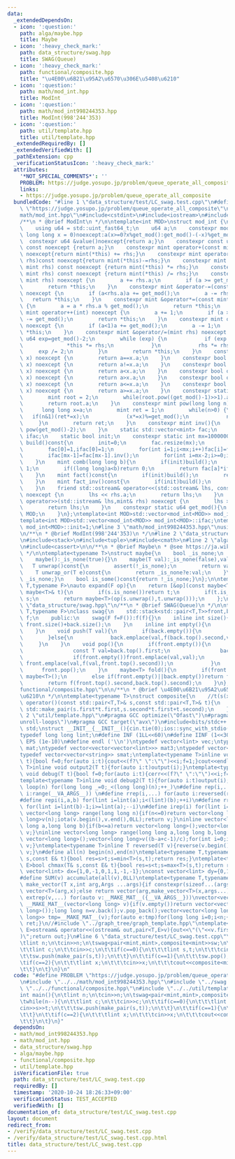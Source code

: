 ```yaml
---
data:
  _extendedDependsOn:
  - icon: ':question:'
    path: alga/maybe.hpp
    title: Maybe
  - icon: ':heavy_check_mark:'
    path: data_structure/swag.hpp
    title: SWAG(Queue)
  - icon: ':heavy_check_mark:'
    path: functional/composite.hpp
    title: "\u4E00\u6B21\u95A2\u6570\u306E\u5408\u6210"
  - icon: ':question:'
    path: math/mod_int.hpp
    title: ModInt
  - icon: ':question:'
    path: math/mod_int998244353.hpp
    title: ModInt(998'244'353)
  - icon: ':question:'
    path: util/template.hpp
    title: util/template.hpp
  _extendedRequiredBy: []
  _extendedVerifiedWith: []
  _pathExtension: cpp
  _verificationStatusIcon: ':heavy_check_mark:'
  attributes:
    '*NOT_SPECIAL_COMMENTS*': ''
    PROBLEM: https://judge.yosupo.jp/problem/queue_operate_all_composite
    links:
    - https://judge.yosupo.jp/problem/queue_operate_all_composite
  bundledCode: "#line 1 \"data_structure/test/LC_swag.test.cpp\"\n#define PROBLEM\
    \ \"https://judge.yosupo.jp/problem/queue_operate_all_composite\"\n#line 2 \"\
    math/mod_int.hpp\"\n#include<cstdint>\n#include<iostream>\n#include<vector>\n\n\
    /**\n * @brief ModInt\n */\n\ntemplate<int MOD>\nstruct mod_int {\n    using mint=mod_int<MOD>;\n\
    \    using u64 = std::uint_fast64_t;\n    u64 a;\n    constexpr mod_int(const\
    \ long long x = 0)noexcept:a(x>=0?x%get_mod():get_mod()-(-x)%get_mod()){}\n  \
    \  constexpr u64 &value()noexcept{return a;}\n    constexpr const u64 &value()\
    \ const noexcept {return a;}\n    constexpr mint operator+(const mint rhs)const\
    \ noexcept{return mint(*this) += rhs;}\n    constexpr mint operator-(const mint\
    \ rhs)const noexcept{return mint(*this)-=rhs;}\n    constexpr mint operator*(const\
    \ mint rhs) const noexcept {return mint(*this) *= rhs;}\n    constexpr mint operator/(const\
    \ mint rhs) const noexcept {return mint(*this) /= rhs;}\n    constexpr mint &operator+=(const\
    \ mint rhs) noexcept {\n        a += rhs.a;\n        if (a >= get_mod())a -= get_mod();\n\
    \        return *this;\n    }\n    constexpr mint &operator-=(const mint rhs)\
    \ noexcept {\n        if (a<rhs.a)a += get_mod();\n        a -= rhs.a;\n     \
    \   return *this;\n    }\n    constexpr mint &operator*=(const mint rhs) noexcept\
    \ {\n        a = a * rhs.a % get_mod();\n        return *this;\n    }\n    constexpr\
    \ mint operator++(int) noexcept {\n        a += 1;\n        if (a >= get_mod())a\
    \ -= get_mod();\n        return *this;\n    }\n    constexpr mint operator--(int)\
    \ noexcept {\n        if (a<1)a += get_mod();\n        a -= 1;\n        return\
    \ *this;\n    }\n    constexpr mint &operator/=(mint rhs) noexcept {\n       \
    \ u64 exp=get_mod()-2;\n        while (exp) {\n            if (exp % 2) {\n  \
    \              *this *= rhs;\n            }\n            rhs *= rhs;\n       \
    \     exp /= 2;\n        }\n        return *this;\n    }\n    constexpr bool operator==(mint\
    \ x) noexcept {\n        return a==x.a;\n    }\n    constexpr bool operator!=(mint\
    \ x) noexcept {\n        return a!=x.a;\n    }\n    constexpr bool operator<(mint\
    \ x) noexcept {\n        return a<x.a;\n    }\n    constexpr bool operator>(mint\
    \ x) noexcept {\n        return a>x.a;\n    }\n    constexpr bool operator<=(mint\
    \ x) noexcept {\n        return a<=x.a;\n    }\n    constexpr bool operator>=(mint\
    \ x) noexcept {\n        return a>=x.a;\n    }\n    constexpr static int root(){\n\
    \        mint root = 2;\n        while(root.pow((get_mod()-1)>>1).a==1)root++;\n\
    \        return root.a;\n    }\n    constexpr mint pow(long long n)const{\n  \
    \      long long x=a;\n        mint ret = 1;\n        while(n>0) {\n         \
    \   if(n&1)(ret*=x);\n            (x*=x)%=get_mod();\n            n>>=1;\n   \
    \     }\n        return ret;\n    }\n    constexpr mint inv(){\n        return\
    \ pow(get_mod()-2);\n    }\n    static std::vector<mint> fac;\n    static std::vector<mint>\
    \ ifac;\n    static bool init;\n    constexpr static int mx=10000001;\n    void\
    \ build()const{\n        init=0;\n        fac.resize(mx);\n        ifac.resize(mx);\n\
    \        fac[0]=1,ifac[0]=1;\n        for(int i=1;i<mx;i++)fac[i]=fac[i-1]*i;\n\
    \        ifac[mx-1]=fac[mx-1].inv();\n        for(int i=mx-2;i>=0;i--)ifac[i]=ifac[i+1]*(i+1);\n\
    \    }\n    mint comb(long long b){\n        if(init)build();\n        if(a==0&&b==0)return\
    \ 1;\n        if((long long)a<b)return 0;\n        return fac[a]*ifac[a-b]*ifac[b];\n\
    \    }\n    mint fact()const{\n        if(init)build();\n        return fac[a];\n\
    \    }\n    mint fact_inv()const{\n        if(init)build();\n        return ifac[a];\n\
    \    }\n    friend std::ostream& operator<<(std::ostream& lhs, const mint& rhs)\
    \ noexcept {\n        lhs << rhs.a;\n        return lhs;\n    }\n    friend std::istream&\
    \ operator>>(std::istream& lhs,mint& rhs) noexcept {\n        lhs >> rhs.a;\n\
    \        return lhs;\n    }\n    constexpr static u64 get_mod(){\n        return\
    \ MOD;\n    }\n};\ntemplate<int MOD>std::vector<mod_int<MOD>> mod_int<MOD>::fac;\n\
    template<int MOD>std::vector<mod_int<MOD>> mod_int<MOD>::ifac;\ntemplate<int MOD>bool\
    \ mod_int<MOD>::init=1;\n#line 3 \"math/mod_int998244353.hpp\"\nusing mint=mod_int<998'244'353>;\n\
    \n/**\n * @brief ModInt(998'244'353)\n */\n#line 2 \"data_structure/swag.hpp\"\
    \n#include<stack>\n#include<tuple>\n#include<cmath>\n#line 2 \"alga/maybe.hpp\"\
    \n#include<cassert>\n\n/**\n * @brief Maybe\n * @see https://ja.wikipedia.org/wiki/%E3%83%A2%E3%83%8A%E3%83%89_(%E3%83%97%E3%83%AD%E3%82%B0%E3%83%A9%E3%83%9F%E3%83%B3%E3%82%B0)#Maybe%E3%83%A2%E3%83%8A%E3%83%89\n\
    \ */\n\ntemplate<typename T>\nstruct maybe{\n    bool _is_none;\n    T val;\n\
    \    maybe():_is_none(true){}\n    maybe(T val):_is_none(false),val(val){}\n \
    \   T unwrap()const{\n        assert(!_is_none);\n        return val;\n    }\n\
    \    T unwrap_or(T e)const{\n        return _is_none?e:val;\n    }\n    bool is_none()const{return\
    \ _is_none;}\n    bool is_some()const{return !_is_none;}\n};\n\ntemplate<typename\
    \ T,typename F>\nauto expand(F op){\n    return [&op](const maybe<T>& s,const\
    \ maybe<T>& t){\n        if(s.is_none())return t;\n        if(t.is_none())return\
    \ s;\n        return maybe<T>(op(s.unwrap(),t.unwrap()));\n    };\n}\n#line 6\
    \ \"data_structure/swag.hpp\"\n/**\n * @brief SWAG(Queue)\n */\n\ntemplate<typename\
    \ T,typename F>\nclass swag{\n    std::stack<std::pair<T,T>>front,back;\n    F\
    \ f;\n    public:\n    swag(F f=F()):f(f){}\n    inline int size(){\n        return\
    \ front.size()+back.size();\n    }\n    inline int empty(){\n        return front.empty()&&back.empty();\n\
    \    }\n    void push(T val){\n        if(back.empty()){\n            back.emplace(val,val);\n\
    \        }else{\n            back.emplace(val,f(back.top().second,val));\n   \
    \     }\n    }\n    void pop(){\n        if(front.empty()){\n            while(!back.empty()){\n\
    \                const T val=back.top().first;\n                back.pop();\n\
    \                if(front.empty())front.emplace(val,val);\n                else\
    \ front.emplace(val,f(val,front.top().second));\n            }\n        }\n  \
    \      front.pop();\n    }\n    maybe<T> fold(){\n        if(front.empty()&&back.empty())return\
    \ maybe<T>();\n        else if(front.empty()||back.empty())return front.empty()?back.top().second:front.top().second;\n\
    \        return f(front.top().second,back.top().second);\n    }\n};\n#line 3 \"\
    functional/composite.hpp\"\n\n/**\n * @brief \u4E00\u6B21\u95A2\u6570\u306E\u5408\
    \u6210\n */\n\ntemplate<typename T>\nstruct composite{\n    //t(s(x))\n    std::pair<T,T>\
    \ operator()(const std::pair<T,T>& s,const std::pair<T,T>& t){\n        return\
    \ std::make_pair(s.first*t.first,s.second*t.first+t.second);\n    }\n};\n#line\
    \ 2 \"util/template.hpp\"\n#pragma GCC optimize(\"Ofast\")\n#pragma GCC optimize(\"\
    unroll-loops\")\n#pragma GCC target(\"avx\")\n#include<bits/stdc++.h>\nusing namespace\
    \ std;\nstruct __INIT__{__INIT__(){cin.tie(0);ios::sync_with_stdio(false);cout<<fixed<<setprecision(15);}}__INIT__;\n\
    typedef long long lint;\n#define INF (1LL<<60)\n#define IINF (1<<30)\n#define\
    \ EPS (1e-10)\n#define endl ('\\n')\ntypedef vector<lint> vec;\ntypedef vector<vector<lint>>\
    \ mat;\ntypedef vector<vector<vector<lint>>> mat3;\ntypedef vector<string> svec;\n\
    typedef vector<vector<string>> smat;\ntemplate<typename T>inline void output(T\
    \ t){bool f=0;for(auto i:t){cout<<(f?\" \":\"\")<<i;f=1;}cout<<endl;}\ntemplate<typename\
    \ T>inline void output2(T t){for(auto i:t)output(i);}\ntemplate<typename T>inline\
    \ void debug(T t){bool f=0;for(auto i:t){cerr<<(f?\" \":\"\")<<i;f=1;}cerr<<endl;}\n\
    template<typename T>inline void debug2(T t){for(auto i:t)output(i);}\n#define\
    \ loop(n) for(long long _=0;_<(long long)(n);++_)\n#define rep(i,...) for(auto\
    \ i:range(__VA_ARGS__)) \n#define rrep(i,...) for(auto i:reversed(range(__VA_ARGS__)))\n\
    #define repi(i,a,b) for(lint i=lint(a);i<(lint)(b);++i)\n#define rrepi(i,a,b)\
    \ for(lint i=lint(b)-1;i>=lint(a);--i)\n#define irep(i) for(lint i=0;;++i)\ninline\
    \ vector<long long> range(long long n){if(n<=0)return vector<long long>();vector<long\
    \ long>v(n);iota(v.begin(),v.end(),0LL);return v;}\ninline vector<long long> range(long\
    \ long a,long long b){if(b<=a)return vector<long long>();vector<long long>v(b-a);iota(v.begin(),v.end(),a);return\
    \ v;}\ninline vector<long long> range(long long a,long long b,long long c){if((b-a+c-1)/c<=0)return\
    \ vector<long long>();vector<long long>v((b-a+c-1)/c);for(int i=0;i<(int)v.size();++i)v[i]=i?v[i-1]+c:a;return\
    \ v;}\ntemplate<typename T>inline T reversed(T v){reverse(v.begin(),v.end());return\
    \ v;}\n#define all(n) begin(n),end(n)\ntemplate<typename T,typename E>bool chmin(T&\
    \ s,const E& t){bool res=s>t;s=min<T>(s,t);return res;}\ntemplate<typename T,typename\
    \ E>bool chmax(T& s,const E& t){bool res=s<t;s=max<T>(s,t);return res;}\nconst\
    \ vector<lint> dx={1,0,-1,0,1,1,-1,-1};\nconst vector<lint> dy={0,1,0,-1,1,-1,1,-1};\n\
    #define SUM(v) accumulate(all(v),0LL)\ntemplate<typename T,typename ...Args>auto\
    \ make_vector(T x,int arg,Args ...args){if constexpr(sizeof...(args)==0)return\
    \ vector<T>(arg,x);else return vector(arg,make_vector<T>(x,args...));}\n#define\
    \ extrep(v,...) for(auto v:__MAKE_MAT__({__VA_ARGS__}))\nvector<vector<long long>>\
    \ __MAKE_MAT__(vector<long long> v){if(v.empty())return vector<vector<long long>>(1,vector<long\
    \ long>());long long n=v.back();v.pop_back();vector<vector<long long>> ret;vector<vector<long\
    \ long>> tmp=__MAKE_MAT__(v);for(auto e:tmp)for(long long i=0;i<n;++i){ret.push_back(e);ret.back().push_back(i);}return\
    \ ret;}\n//#include \"../graph_tree/graph_template.hpp\"\ntemplate<typename T,typename\
    \ E>ostream& operator<<(ostream& out,pair<T,E>v){out<<\"(\"<<v.first<<\",\"<<v.second<<\"\
    )\";return out;}\n#line 6 \"data_structure/test/LC_swag.test.cpp\"\n\nint main(){\n\
    \tlint n;\n\tcin>>n;\n\tswag<pair<mint,mint>,composite<mint>>sw;\n\twhile(n--){\n\
    \t\tlint c;\n\t\tcin>>c;\n\t\tif(c==0){\n\t\t\tlint s,t;\n\t\t\tcin>>s>>t;\n\t\
    \t\tsw.push(make_pair(s,t));\n\t\t}\n\t\tif(c==1){\n\t\t\tsw.pop();\n\t\t}\n\t\
    \tif(c==2){\n\t\t\tlint x;\n\t\t\tcin>>x;\n\t\t\tcout<<composite<mint>()(make_pair(0,x),sw.fold().unwrap_or(make_pair(1,0))).second<<endl;\n\
    \t\t}\n\t}\n}\n"
  code: "#define PROBLEM \"https://judge.yosupo.jp/problem/queue_operate_all_composite\"\
    \n#include \"../../math/mod_int998244353.hpp\"\n#include \"../swag.hpp\"\n#include\
    \ \"../../functional/composite.hpp\"\n#include \"../../util/template.hpp\"\n\n\
    int main(){\n\tlint n;\n\tcin>>n;\n\tswag<pair<mint,mint>,composite<mint>>sw;\n\
    \twhile(n--){\n\t\tlint c;\n\t\tcin>>c;\n\t\tif(c==0){\n\t\t\tlint s,t;\n\t\t\t\
    cin>>s>>t;\n\t\t\tsw.push(make_pair(s,t));\n\t\t}\n\t\tif(c==1){\n\t\t\tsw.pop();\n\
    \t\t}\n\t\tif(c==2){\n\t\t\tlint x;\n\t\t\tcin>>x;\n\t\t\tcout<<composite<mint>()(make_pair(0,x),sw.fold().unwrap_or(make_pair(1,0))).second<<endl;\n\
    \t\t}\n\t}\n}"
  dependsOn:
  - math/mod_int998244353.hpp
  - math/mod_int.hpp
  - data_structure/swag.hpp
  - alga/maybe.hpp
  - functional/composite.hpp
  - util/template.hpp
  isVerificationFile: true
  path: data_structure/test/LC_swag.test.cpp
  requiredBy: []
  timestamp: '2020-10-24 18:26:33+09:00'
  verificationStatus: TEST_ACCEPTED
  verifiedWith: []
documentation_of: data_structure/test/LC_swag.test.cpp
layout: document
redirect_from:
- /verify/data_structure/test/LC_swag.test.cpp
- /verify/data_structure/test/LC_swag.test.cpp.html
title: data_structure/test/LC_swag.test.cpp
---
```

